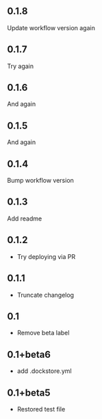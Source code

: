 0.1.8
-----
Update workflow version again

0.1.7
-----
Try again

0.1.6
-----
And again

0.1.5
-----
And again

0.1.4
-----
Bump workflow version

0.1.3
-----
Add readme

0.1.2
---------
- Try deploying via PR

0.1.1
---------
- Truncate changelog

0.1
---------
- Remove beta label

0.1+beta6
---------
- add .dockstore.yml

0.1+beta5
---------
- Restored test file
